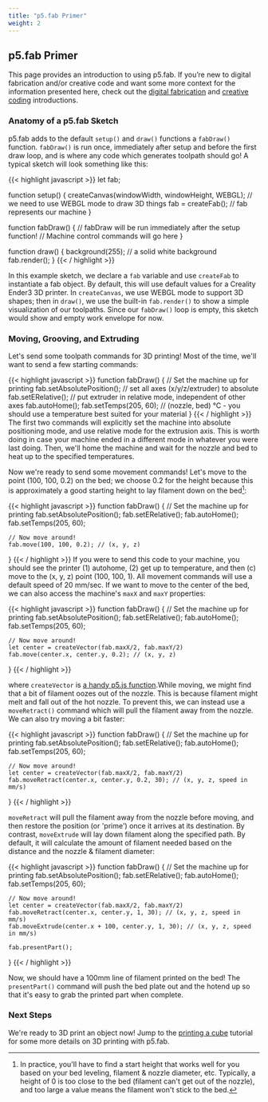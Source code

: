 ```yaml
---
title: "p5.fab Primer"
weight: 2
---
```


## <span class="fab">p5.fab</span> Primer
This page provides an introduction to using <span class="fab">p5.fab</span>. If you’re new to digital fabrication and/or creative code and want some more context for the information presented here, check out the <a href="../dfab-intro">digital fabrication</a> and <a href="../cc-intro">creative coding</a> introductions. 

### Anatomy of a <span class="fab">p5.fab</span> Sketch
<span class="fab">p5.fab</span> adds to the default `setup()` and `draw()` functions a `fabDraw()` function. `fabDraw()` is run once, immediately after setup and before the first draw loop, and is where any code which generates toolpath should go! A typical sketch will look something like this:

{{< highlight javascript >}}
let fab;

function setup() {
    createCanvas(windowWidth, windowHeight, WEBGL); // we need to use WEBGL mode to draw 3D things
    fab = createFab(); // fab represents our machine
}

function fabDraw() {
    // fabDraw will be run immediately after the setup function!
    // Machine control commands will go here
}

function draw() {
    background(255); // a solid white background
    fab.render();
}
{{< / highlight >}}

In this example sketch, we declare a `fab` variable and use `createFab` to instantiate a fab object. By default, this will use default values for a Creality Ender3 3D printer. In `createCanvas`, we use WEBGL mode to support 3D shapes; then in `draw()`, we use the built-in `fab.render()` to show a simple visualization of our toolpaths. Since our `fabDraw()` loop is empty, this sketch would show and empty work envelope for now.

### Moving, Grooving, and Extruding
Let's send some toolpath commands for 3D printing! Most of the time, we'll want to send a few starting commands:

{{< highlight javascript >}}
function fabDraw() {
    // Set the machine up for printing
    fab.setAbsolutePosition(); // set all axes (x/y/z/extruder) to absolute
    fab.setERelative(); // put extruder in relative mode, independent of other axes
    fab.autoHome();
    fab.setTemps(205, 60); // (nozzle, bed) °C - you should use a temperature best suited for your material
}
{{< / highlight >}}
The first two commands will explicitly set the machine into absolute positioning mode, and use relative mode for the extrusion axis. This is worth doing in case your machine ended in a different mode in whatever you were last doing. Then, we'll home the machine and wait for the nozzle and bed to heat up to the specified temperatures.

Now we're ready to send some movement commands! Let's move to the point (100, 100, 0.2) on the bed; we choose 0.2 for the height because this is approximately a good starting height to lay filament down on the bed[^1]:

{{< highlight javascript >}}
function fabDraw() {
    // Set the machine up for printing
    fab.setAbsolutePosition();
    fab.setERelative();
    fab.autoHome();
    fab.setTemps(205, 60);
 
    // Now move around!
    fab.move(100, 100, 0.2); // (x, y, z)
}
{{< / highlight >}}
If you were to send this code to your machine, you should see the printer (1) autohome, (2) get up to temperature, and then (c) move to the (x, y, z) point (100, 100, 1). All movement commands will use a default speed of 20 mm/sec.  If we want to move to the center of the bed, we can also access the machine's `maxX` and `maxY` properties: 

{{< highlight javascript >}}
function fabDraw() {
    // Set the machine up for printing
    fab.setAbsolutePosition();
    fab.setERelative();
    fab.autoHome();
    fab.setTemps(205, 60);
    
    // Now move around!
    let center = createVector(fab.maxX/2, fab.maxY/2)
    fab.move(center.x, center.y, 0.2); // (x, y, z)
}
{{< / highlight >}}

where `createVector` is <a href="https://p5js.org/reference/#/p5/createVector">a handy p5.js function</a>.While moving, we might find that a bit of filament oozes out of the nozzle. This is because filament might melt and fall out of the hot nozzle. To prevent this, we can instead use a `moveRetract()` command which will pull the filament away from the nozzle. We can also try moving a bit faster:


{{< highlight javascript >}}
function fabDraw() {
    // Set the machine up for printing
    fab.setAbsolutePosition();
    fab.setERelative();
    fab.autoHome();
    fab.setTemps(205, 60);
    
    // Now move around!
    let center = createVector(fab.maxX/2, fab.maxY/2)
    fab.moveRetract(center.x, center.y, 0.2, 30); // (x, y, z, speed in mm/s)
}
{{< / highlight >}}

`moveRetract` will pull the filament away from the nozzle before moving, and then restore the position (or 'prime') once it arrives at its destination. By contrast, `moveExtrude` will lay down filament along the specified path. By default, it will calculate the amount of filament needed based on the distance and the nozzle & filament diameter:

{{< highlight javascript >}}
function fabDraw() {
    // Set the machine up for printing
    fab.setAbsolutePosition();
    fab.setERelative();
    fab.autoHome();
    fab.setTemps(205, 60);
    
    // Now move around!
    let center = createVector(fab.maxX/2, fab.maxY/2)
    fab.moveRetract(center.x, center.y, 1, 30); // (x, y, z, speed in mm/s)
    fab.moveExtrude(center.x + 100, center.y, 1, 30); // (x, y, z, speed in mm/s)

    fab.presentPart();
}
{{< / highlight >}}

Now, we should have a 100mm line of filament printed on the bed! The `presentPart()` command will push the bed plate out and the hotend up so that it's easy to grab the printed part when complete.


### Next Steps
We're ready to 3D print an object now! Jump to the <a href="../../tutorials/cube-tutorial">printing a cube</a> tutorial for some more details on 3D printing with <span class="fab">p5.fab</span>.

[^1]: In practice, you'll have to find a start height that works well for you based on your bed leveling, filament & nozzle diameter, etc. Typically, a height of 0 is too close to the bed (filament can't get out of the nozzle), and too large a value means the filament won't stick to the bed.